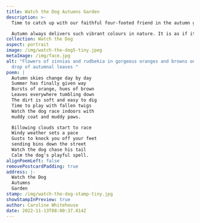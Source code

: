 ```yaml
---
title: Watch the Dog Autumns Garden
description: >-
  Time to catch up with our faithful four-footed friend in the autumn garden.

  Autumn always delivers such vibrant colours in nature. It is as if it is setting itself on fire, going out in a blaze of glory before the winter takes hold. The days are getting shorter and colder and the garden starts putting itself to sleep.
collection: Watch the Dog
aspect: portrait
image: /img/watch-the-dog5-tiny.jpeg
metaImage: /img/face.jpg
alt: "Flowers of zinnias and rudbekia in gorgeous oranges and browns on a back
  drop of autumnal leaves "
poem: |
  Autumn skies change day by day
  Summer has finally given way
  Bursts of orange, hues of brown
  Leaves everywhere tumbling down
  The dirt is soft and easy to dig
  Time to play with fallen twigs
  Watch the dog race indoors with
  muddy coat and muddy paws.

  Billowing clouds start to race
  Windy weather sets a pace
  Gusts to knock you off your feet
  sending bins down the street
  Watch the dog chase his tail
  Calm the dog's playful spell.
alignPoemLeft: false
removePostcardPadding: true
address: |-
  Watch the Dog
  Autumns 
  Garden
stamp: /img/watch-the-dog-stamp-tiny.jpg
showStampInPreview: true
author: Caroline Whitehouse
date: 2022-11-13T08:00:37.814Z
---
```

